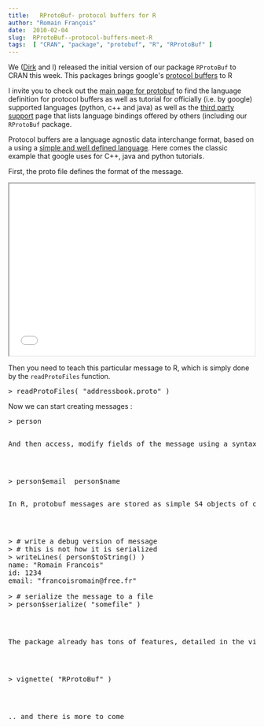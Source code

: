 ```yaml
---
title:   RProtoBuf- protocol buffers for R
author: "Romain François"
date:  2010-02-04
slug:  RProtoBuf--protocol-buffers-meet-R
tags:  [ "CRAN", "package", "protobuf", "R", "RProtoBuf" ]
---
```

<div class="post-content">
<p>We (<a href="http://dirk.eddelbuettel.com/">Dirk</a> and I) released the initial version of our package <code>RProtoBuf</code> to CRAN this week. This packages brings google's <a href="http://code.google.com/p/protobuf/">protocol buffers</a> to R</p>

<p>I invite you to check out the <a href="http://code.google.com/p/protobuf/">main page for protobuf</a> to find the language definition for protocol buffers as well as tutorial for officially (i.e. by google) supported languages (python, c++ and java) as well as the <a href="http://code.google.com/p/protobuf/wiki/ThirdPartyAddOns">third party support</a> page that lists language bindings offered by others (including our <code>RProtoBuf</code> package.</p>

<p>Protocol buffers are a language agnostic data interchange format, based on a using a <a href="http://code.google.com/apis/protocolbuffers/docs/proto.html">simple and well defined language</a>. Here comes the classic example that google uses for C++, java and python tutorials. </p>

<p>First, the proto file defines the format of the message.</p>

<iframe src="/public/packages/RProtoBuf/ab.proto.txt" width="500" height="350" frameborder="1"></iframe>

<p>Then you need to teach this particular message to R, which is simply done by the <code>readProtoFiles</code> function. </p>

<pre>
&gt; readProtoFiles( "addressbook.proto" )
</pre>

<p>Now we can start creating messages : </p>

<pre>
&gt; person 

<p>And then access, modify fields of the message using a syntax extremely close to R lists</p>

<pre>
&gt; person$email  person$name 

<p>In R, protobuf messages are stored as simple S4 objects of class "Message" that contain an external pointer to the underlying C++ object. The Message class also defines methods that can be accessed using the dollar operator</p>

<pre>
&gt; # write a debug version of message
&gt; # this is not how it is serialized
&gt; writeLines( person$toString() )
name: "Romain Francois"
id: 1234
email: "francoisromain@free.fr"

&gt; # serialize the message to a file
&gt; person$serialize( "somefile" )
</pre>

<p>The package already has tons of features, detailed in the vignette</p>

<pre>
&gt; vignette( "RProtoBuf" )
</pre>

<p>.. and there is more to come</p></pre></pre>
</div>
